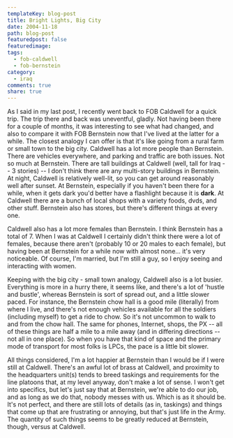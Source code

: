 ```yaml
---
templateKey: blog-post
title: Bright Lights, Big City
date: 2004-11-18
path: blog-post
featuredpost: false
featuredimage:
tags:
  - fob-caldwell
  - fob-bernstein
category:
  - iraq
comments: true
share: true
---
```


As I said in my last post, I recently went back to FOB Caldwell for a quick trip. The trip there and back was uneventful, gladly. Not having been there for a couple of months, it was interesting to see what had changed, and also to compare it with FOB Bernstein now that I've lived at the latter for a while. The closest analogy I can offer is that it's like going from a rural farm or small town to the big city. Caldwell has a lot more people than Bernstein. There are vehicles everywhere, and parking and traffic are both issues. Not so much at Bernstein. There are tall buildings at Caldwell (well, tall for Iraq -- 3 stories) -- I don't think there are any multi-story buildings in Bernstein. At night, Caldwell is relatively well-lit, so you can get around reasonably well after sunset. At Bernstein, especially if you haven't been there for a while, when it gets dark you'd better have a flashlight because it is **dark**. At Caldwell there are a bunch of local shops with a variety foods, dvds, and other stuff. Bernstein also has stores, but there's different things at every one.

Caldwell also has a lot more females than Bernstein. I think Bernstein has a total of 7. When I was at Caldwell I certainly didn't think there were a lot of females, because there aren't (probably 10 or 20 males to each female), but having been at Bernstein for a while now with almost none... it's very noticeable. Of course, I'm married, but I'm still a guy, so I enjoy seeing and interacting with women.

Keeping with the big city - small town analogy, Caldwell also is a lot busier. Everything is more in a hurry there, it seems like, and there's a lot of 'hustle and bustle', whereas Bernstein is sort of spread out, and a little slower paced. For instance, the Bernstein chow hall is a good mile (literally) from where I live, and there's not enough vehicles available for all the soldiers (including myself) to get a ride to chow. So it's not uncommon to walk to and from the chow hall. The same for phones, Internet, shops, the PX -- all of these things are half a mile to a mile away (and in differing directions -- not all in one place). So when you have that kind of space and the primary mode of transport for most folks is LPCs, the pace is a little bit slower.

All things considered, I'm a lot happier at Bernstein than I would be if I were still at Caldwell. There's an awful lot of brass at Caldwell, and proximity to the headquarters unit(s) tends to breed taskings and requirements for the line platoons that, at my level anyway, don't make a lot of sense. I won't get into specifics, but let's just say that at Bernstein, we're able to do our job, and as long as we do that, nobody messes with us. Which is as it should be. It's not perfect, and there are still lots of details (as in, taskings) and things that come up that are frustrating or annoying, but that's just life in the Army. The quantity of such things seems to be greatly reduced at Bernstein, though, versus at Caldwell.
